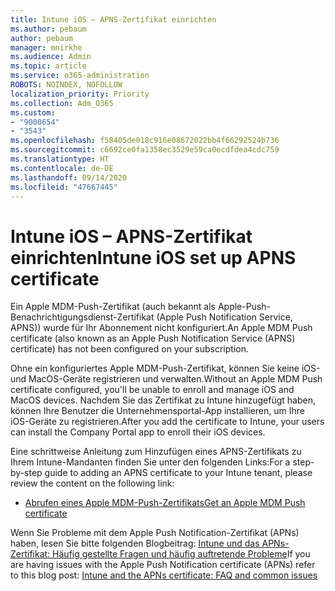 ```yaml
---
title: Intune iOS – APNS-Zertifikat einrichten
ms.author: pebaum
author: pebaum
manager: mnirkhe
ms.audience: Admin
ms.topic: article
ms.service: o365-administration
ROBOTS: NOINDEX, NOFOLLOW
localization_priority: Priority
ms.collection: Adm_O365
ms.custom:
- "9000654"
- "3543"
ms.openlocfilehash: f58405de018c916e08672022bb4f66292524b736
ms.sourcegitcommit: c6692ce0fa1358ec3529e59ca0ecdfdea4cdc759
ms.translationtype: HT
ms.contentlocale: de-DE
ms.lasthandoff: 09/14/2020
ms.locfileid: "47667445"
---
```

# <a name="intune-ios-set-up-apns-certificate"></a><span data-ttu-id="eda0d-102">Intune iOS – APNS-Zertifikat einrichten</span><span class="sxs-lookup"><span data-stu-id="eda0d-102">Intune iOS set up APNS certificate</span></span>

<span data-ttu-id="eda0d-103">Ein Apple MDM-Push-Zertifikat (auch bekannt als Apple-Push-Benachrichtigungsdienst-Zertifikat (Apple Push Notification Service, APNS)) wurde für Ihr Abonnement nicht konfiguriert.</span><span class="sxs-lookup"><span data-stu-id="eda0d-103">An Apple MDM Push certificate (also known as an Apple Push Notification Service (APNS) certificate) has not been configured on your subscription.</span></span>

<span data-ttu-id="eda0d-104">Ohne ein konfiguriertes Apple MDM-Push-Zertifikat, können Sie keine iOS-und MacOS-Geräte registrieren und verwalten.</span><span class="sxs-lookup"><span data-stu-id="eda0d-104">Without an Apple MDM Push certificate configured, you'll be unable to enroll and manage iOS and MacOS devices.</span></span> <span data-ttu-id="eda0d-105">Nachdem Sie das Zertifikat zu Intune hinzugefügt haben, können Ihre Benutzer die Unternehmensportal-App installieren, um Ihre iOS-Geräte zu registrieren.</span><span class="sxs-lookup"><span data-stu-id="eda0d-105">After you add the certificate to Intune, your users can install the Company Portal app to enroll their iOS devices.</span></span>

<span data-ttu-id="eda0d-106">Eine schrittweise Anleitung zum Hinzufügen eines APNS-Zertifikats zu Ihrem Intune-Mandanten finden Sie unter den folgenden Links:</span><span class="sxs-lookup"><span data-stu-id="eda0d-106">For a step-by-step guide to adding an APNS certificate to your Intune tenant, please review the content on the following link:</span></span>

- [<span data-ttu-id="eda0d-107">Abrufen eines Apple MDM-Push-Zertifikats</span><span class="sxs-lookup"><span data-stu-id="eda0d-107">Get an Apple MDM Push certificate</span></span>](https://docs.microsoft.com/mem/intune/enrollment/apple-mdm-push-certificate-get)

<span data-ttu-id="eda0d-108">Wenn Sie Probleme mit dem Apple Push Notification-Zertifikat (APNs) haben, lesen Sie bitte folgenden Blogbeitrag: [Intune und das APNs-Zertifikat: Häufig gestellte Fragen und häufig auftretende Probleme](https://techcommunity.microsoft.com/t5/Intune-Customer-Success/Intune-and-the-APNs-certificate-FAQ-and-common-issues/ba-p/280121)</span><span class="sxs-lookup"><span data-stu-id="eda0d-108">If you are having issues with the Apple Push Notification certificate (APNs) refer to this blog post: [Intune and the APNs certificate: FAQ and common issues](https://techcommunity.microsoft.com/t5/Intune-Customer-Success/Intune-and-the-APNs-certificate-FAQ-and-common-issues/ba-p/280121)</span></span>

